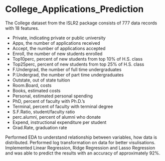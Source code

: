 # College_Applications_Prediction

The College dataset from the ISLR2 package consists of 777 data records with 18 features.
- Private, indicating private or public university
- Apps, the number of applications received
- Accept, the number of applications accepted
- Enroll, the number of new students enrolled
- Top10perc, percent of new students from top 10% of H.S. class
- Top25perc, percent of new students from top 25% of H.S. class
- F.Undergrad, the number of full time undergraduates
- P.Undergrad, the number of part time undergraduates
- Outstate, out of state tuition
- Room.Board, costs
- Books, estimated costs
- Personal, estimated personal spending
- PhD, percent of faculty with Ph.D.’s
- Terminal, percent of faculty with terminal degree
- S.F.Ratio, student/faculty ratio
- perc.alumni, percent of alumni who donate
- Expend, instructional expenditure per student
- Grad.Rate, graduation rate

Performed EDA to understand relationship between variables, how data is distributed. Performed log transformation on data for better visulisations. Implemented Linear Regression, Ridge Regression and Lasso Regression and was able to predict the results with an accuracy of approximately 92%. 
